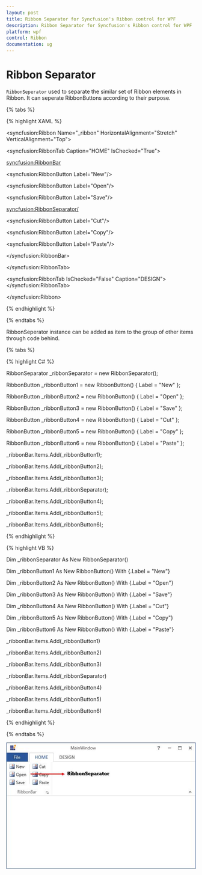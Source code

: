 ```yaml
---
layout: post
title: Ribbon Separator for Syncfusion's Ribbon control for WPF
description: Ribbon Separator for Syncfusion's Ribbon control for WPF
platform: wpf
control: Ribbon
documentation: ug
---
```

# Ribbon Separator	

`RibbonSeperator` used to separate the similar set of Ribbon elements in Ribbon. It can seperate RibbonButtons according to their purpose. 


{% tabs %}

{% highlight XAML %}

<syncfusion:Ribbon Name="_ribbon" HorizontalAlignment="Stretch" VerticalAlignment="Top">

<syncfusion:RibbonTab Caption="HOME" IsChecked="True">

<syncfusion:RibbonBar>

<syncfusion:RibbonButton Label="New"/>

<syncfusion:RibbonButton Label="Open"/>

<syncfusion:RibbonButton Label="Save"/>

<syncfusion:RibbonSeparator/>

<syncfusion:RibbonButton Label="Cut"/>

<syncfusion:RibbonButton Label="Copy"/>

<syncfusion:RibbonButton Label="Paste"/>

</syncfusion:RibbonBar>

</syncfusion:RibbonTab>

<syncfusion:RibbonTab IsChecked="False" Caption="DESIGN"></syncfusion:RibbonTab>

</syncfusion:Ribbon>     

{% endhighlight %}

{% endtabs %}

RibbonSeperator instance can be added as item to the group of other items through code behind.

{% tabs %}

{% highlight C# %}

RibbonSeparator _ribbonSeparator = new RibbonSeparator();

RibbonButton _ribbonButton1 = new RibbonButton() { Label = "New" };

RibbonButton _ribbonButton2 = new RibbonButton() { Label = "Open" };

RibbonButton _ribbonButton3 = new RibbonButton() { Label = "Save" };

RibbonButton _ribbonButton4 = new RibbonButton() { Label = "Cut" };

RibbonButton _ribbonButton5 = new RibbonButton() { Label = "Copy" };

RibbonButton _ribbonButton6 = new RibbonButton() { Label = "Paste" };

_ribbonBar.Items.Add(_ribbonButton1);

_ribbonBar.Items.Add(_ribbonButton2);

_ribbonBar.Items.Add(_ribbonButton3);

_ribbonBar.Items.Add(_ribbonSeparator);

_ribbonBar.Items.Add(_ribbonButton4);

_ribbonBar.Items.Add(_ribbonButton5);

_ribbonBar.Items.Add(_ribbonButton6);

{% endhighlight %}

{% highlight VB %}

Dim _ribbonSeparator As New RibbonSeparator()

Dim _ribbonButton1 As New RibbonButton() With {.Label = "New"}

Dim _ribbonButton2 As New RibbonButton() With {.Label = "Open"}

Dim _ribbonButton3 As New RibbonButton() With {.Label = "Save"}

Dim _ribbonButton4 As New RibbonButton() With {.Label = "Cut"}

Dim _ribbonButton5 As New RibbonButton() With {.Label = "Copy"}

Dim _ribbonButton6 As New RibbonButton() With {.Label = "Paste"}

_ribbonBar.Items.Add(_ribbonButton1)

_ribbonBar.Items.Add(_ribbonButton2)

_ribbonBar.Items.Add(_ribbonButton3)

_ribbonBar.Items.Add(_ribbonSeparator)

_ribbonBar.Items.Add(_ribbonButton4)

_ribbonBar.Items.Add(_ribbonButton5)

_ribbonBar.Items.Add(_ribbonButton6)

{% endhighlight %}

{% endtabs %}

![](RibbonSeparator_images/RibbonSeparator_img1.jpeg)


